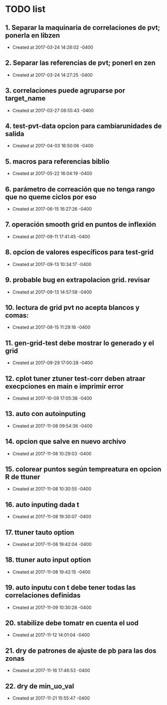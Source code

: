 # TODO list
## 1. Separar la maquinaria de correlaciones de pvt; ponerla en libzen
- Created at   2017-03-24 14:26:02 -0400

## 2. Separar las referencias de pvt; ponerl en zen
- Created at   2017-03-24 14:27:25 -0400

## 3. correlaciones puede agruparse por target_name
- Created at   2017-03-27 08:55:43 -0400

## 4. test-pvt-data opcion para cambiarunidades de salida
- Created at   2017-04-03 16:50:06 -0400

## 5. macros para referencias biblio
- Created at   2017-05-22 16:04:19 -0400

## 6. parámetro de correación que no tenga rango que no queme ciclos por eso
- Created at   2017-06-15 16:27:26 -0400

## 7. operación smooth grid en puntos de inflexión
- Created at   2017-09-11 17:41:45 -0400

## 8. opcion de valores específicos para test-grid
- Created at   2017-09-13 10:34:17 -0400

## 9. probable bug en extrapolacion grid. revisar
- Created at   2017-09-13 14:57:58 -0400

## 10. lectura de grid pvt no acepta blancos y comas:
- Created at   2017-09-15 11:29:16 -0400

## 11. gen-grid-test debe mostrar lo generado y el grid
- Created at   2017-09-29 17:00:28 -0400

## 12. cplot tuner ztuner test-corr deben atraar execpciones en main  e imprimir error
- Created at   2017-10-09 17:05:38 -0400

## 13. auto con autoinputing
- Created at   2017-11-08 09:54:36 -0400

## 14. opcion que salve en nuevo archivo
- Created at   2017-11-08 10:29:03 -0400

## 15. colorear puntos según tempreatura en opcion R de ttuner
- Created at   2017-11-08 10:30:55 -0400

## 16. auto inputing dada t
- Created at   2017-11-08 19:30:07 -0400

## 17. ttuner tauto option
- Created at   2017-11-08 19:42:04 -0400

## 18. ttuner auto input option
- Created at   2017-11-08 19:42:15 -0400

## 19. auto inputu con t debe tener todas las correlaciones definidas
- Created at   2017-11-09 10:30:28 -0400

## 20. stabilize debe tomatr en cuenta el uod
- Created at   2017-11-12 14:01:04 -0400

## 21. dry de patrones de ajuste de pb para las dos zonas
- Created at   2017-11-16 17:46:53 -0400

## 22. dry de min_uo_val
- Created at   2017-11-21 15:55:47 -0400

